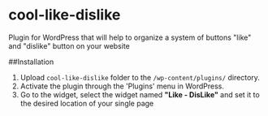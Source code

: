 # cool-like-dislike
Plugin for WordPress that will help to organize a system of buttons "like" and "dislike" button on your website

##Installation
1. Upload `cool-like-dislike` folder to the `/wp-content/plugins/` directory.
2. Activate the plugin through the 'Plugins' menu in WordPress.
3. Go to the widget, select the widget named **"Like - DisLike"** and set it to the desired location of your single page

